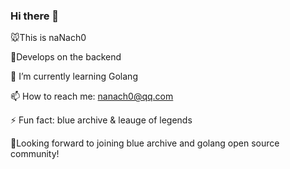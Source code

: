 ### Hi there 👋

<!--
**Hanser001/Hanser001** is a ✨ _special_ ✨ repository because its `README.md` (this file) appears on your GitHub profile.

-->
🐭This is naNach0

🎨Develops on the backend 

🌱 I’m currently learning Golang

📫 How to reach me: nanach0@qq.com

⚡ Fun fact: blue archive & leauge of legends

🥰Looking forward to joining blue archive and golang open source community!

